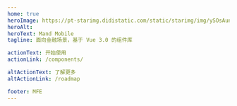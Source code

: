 ```yaml
---
home: true
heroImage: https://pt-starimg.didistatic.com/static/starimg/img/ySOsAunfGm1610683661213.png
heroAlt: 
heroText: Mand Mobile
tagline: 面向金融场景，基于 Vue 3.0 的组件库

actionText: 开始使用
actionLink: /components/

altActionText: 了解更多
altActionLink: /roadmap

footer: MFE
---
```

